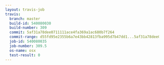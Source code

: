 ```yaml
---
layout: travis-job
travis:
  branch: master
  build-id: 540080030
  build-number: 309
  commit: 5af31a78dee0711111ace4fa369a1ac680b7f264
  commit-range: d55fd95e2355b6a7e43bb42813fba995d7b47dd1...5af31a78dee0711111ace4fa369a1ac680b7f264
  job-id: 540080035
  job-number: 309.5
  os-name: osx
  test-result: 0
---
```

